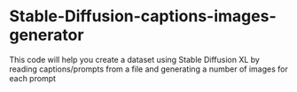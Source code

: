 # Stable-Diffusion-captions-images-generator
This code will help you create a dataset using Stable Diffusion XL by reading captions/prompts from a file and generating a number of images for each prompt
